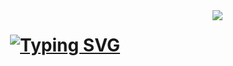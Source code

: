 <img align="right" src="https://visitor-badge.laobi.icu/badge?page_id=PaiGoManh.PaiGoManh">
<h1 align="center">
<a href="https://git.io/typing-svg"><img src="https://readme-typing-svg.demolab.com?font=Fira+Code&size=30&pause=1000&width=435&lines=Hi+There!+%F0%9F%91%8B+;I'm+Rahul+Sajeevan+%F0%9F%91%A8%F0%9F%92%BB" alt="Typing SVG" /></a>
</h1>
